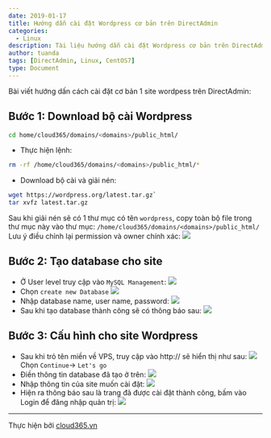 ```yaml
---
date: 2019-01-17
title: Hướng dẫn cài đặt Wordpress cơ bản trên DirectAdmin
categories:
  - Linux
description: Tài liệu hướng dẫn cài đặt Wordpress cơ bản trên DirectAdmin
author: tuanda
tags: [DirectAdmin, Linux, CentOS7]
type: Document
---
```

Bài viết hướng dấn cách cài đặt cơ bản 1 site wordpess trên DirectAdmin:
## Bước 1: Download bộ cài Wordpress
```sh
cd home/cloud365/domains/<domains>/public_html/
```
- Thực hiện lệnh:
```sh
rm -rf /home/cloud365/domains/<domains>/public_html/*
```
- Download bộ cài và giải nén:
```sh
wget https://wordpress.org/latest.tar.gz`
tar xvfz latest.tar.gz
```
Sau khi giải nén sẽ có 1 thư mục có tên `wordpress`, copy toàn bộ file trong thư mục này vào thư mục: `/home/cloud365/domains/<domains>/public_html/`
Lưu ý điều chỉnh lại permission và owner chính xác:
![](/images/img-letencrypt-da/image10.png)

## Bước 2: Tạo database cho site
- Ở User level truy cập vào `MySQL Management`:
![](/images/img-letencrypt-da/image11.png)
- Chọn `create new Database`
![](/images/img-letencrypt-da/image12.png)
- Nhập database name, user name, password:
![](/images/img-letencrypt-da/image13.png)
- Sau khi tạo database thành công sẽ có thông báo sau:
![](/images/img-letencrypt-da/image14.png)

## Bước 3: Cấu hình cho site Wordpress
- Sau khi trỏ tên miền về VPS, truy cập vào http://<domain> sẽ hiển thị như sau:
![](/images/img-letencrypt-da/image15.png)
Chọn `Continue`-> `Let's go`
- Điền thông tin database đã tạo ở trên:
![](/images/img-letencrypt-da/image16.png)
- Nhập thông tin của site muốn cài đặt:
![](/images/img-letencrypt-da/image17.png)
- Hiện ra thông báo sau là trang đã được cài đặt thành công, bấm vào Login để đăng nhập quản trị:
![](/images/img-letencrypt-da/image18.png)


---
Thực hiện bởi [cloud365.vn](https://cloud365.vn/)